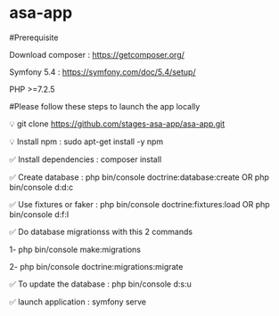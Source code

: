 # asa-app

#Prerequisite

Download composer : https://getcomposer.org/

Symfony 5.4 : https://symfony.com/doc/5.4/setup/

PHP >=7.2.5

#Please follow these steps to launch the app locally

💡 git clone https://github.com/stages-asa-app/asa-app.git

💡 Install npm :  sudo apt-get install -y npm

:white_check_mark: Install dependencies : composer install

:white_check_mark: Create database : php bin/console doctrine:database:create OR php bin/console d:d:c

:white_check_mark: Use fixtures or faker : php bin/console doctrine:fixtures:load OR php bin/console d:f:l

:white_check_mark: Do database migrationss with this 2 commands

  1- php bin/console make:migrations

  2- php bin/console doctrine:migrations:migrate
  
:white_check_mark: To update the database : php bin/console d:s:u


:white_check_mark: launch application : symfony serve
